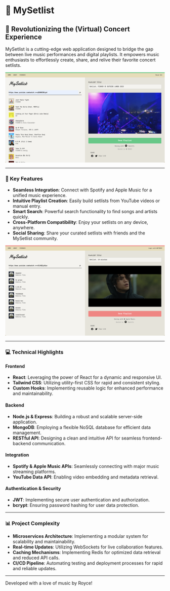 # 🎵 MySetlist

## 🚀 Revolutionizing the (Virtual) Concert Experience

MySetlist is a cutting-edge web application designed to bridge the gap between live music performances and digital playlists. It empowers music enthusiasts to effortlessly create, share, and relive their favorite concert setlists.

![MySetlist Screenshot 1](/screenshots/ss1.png?raw=true "MySetlist Main Interface")

---

### 🌟 Key Features

- **Seamless Integration**: Connect with Spotify and Apple Music for a unified music experience.
- **Intuitive Playlist Creation**: Easily build setlists from YouTube videos or manual entry.
- **Smart Search**: Powerful search functionality to find songs and artists quickly.
- **Cross-Platform Compatibility**: Enjoy your setlists on any device, anywhere.
- **Social Sharing**: Share your curated setlists with friends and the MySetlist community.

![MySetlist Screenshot 2](/screenshots/ss2.png?raw=true "MySetlist Main Interface")

---

### 💻 Technical Highlights

#### Frontend

- **React**: Leveraging the power of React for a dynamic and responsive UI.
- **Tailwind CSS**: Utilizing utility-first CSS for rapid and consistent styling.
- **Custom Hooks**: Implementing reusable logic for enhanced performance and maintainability.

#### Backend

- **Node.js & Express**: Building a robust and scalable server-side application.
- **MongoDB**: Employing a flexible NoSQL database for efficient data management.
- **RESTful API**: Designing a clean and intuitive API for seamless frontend-backend communication.

#### Integration

- **Spotify & Apple Music APIs**: Seamlessly connecting with major music streaming platforms.
- **YouTube Data API**: Enabling video embedding and metadata retrieval.

#### Authentication & Security

- **JWT**: Implementing secure user authentication and authorization.
- **bcrypt**: Ensuring password hashing for user data protection.

---

### 📊 Project Complexity

- **Microservices Architecture**: Implementing a modular system for scalability and maintainability.
- **Real-time Updates**: Utilizing WebSockets for live collaboration features.
- **Caching Mechanisms**: Implementing Redis for optimized data retrieval and reduced API calls.
- **CI/CD Pipeline**: Automating testing and deployment processes for rapid and reliable updates.

---

Developed with a love of music by Royce!
